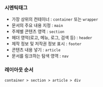 ### 시멘틱태그

  - 가장 상위의 컨테이너 : ```container``` 또는 ```wrapper```
  - 문서의 주요 내용 지정 : ```main```
  - 주제별 콘텐츠 영역 : ```section```
  - 헤더 영억(로고, 메뉴, 로그, 검색 등) : ```header```
  - 제작 정보 및 저작권 정보 표시 : ```footer```
  - 콘텐츠 내용 넣기 : ```article```
  - 문서를 링크하는 탐색 영역 : ```nav```

### 레이아웃 순서
  ```container > section > article > div```
